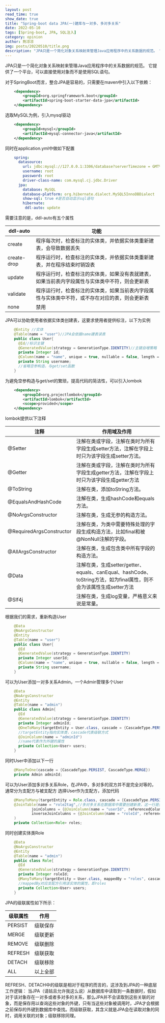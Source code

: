 ```yaml
---
layout: post
read_time: true
show_date: true
title: "Spring-boot data JPA(一)建库与一对多、多对多关系"
date: 2022-05-10
tags: [Spring-boot, JPA, SQL注入]
category: opinion
author: 荆凉凉
img: posts/20220510/title.png
description: "JPA只是一个简化对象关系映射来管理Java应用程序中的关系数据的规范。 它提供了一个平台，可以直接使用对象而不是使用SQL语句。"
---
```

JPA只是一个简化对象关系映射来管理Java应用程序中的关系数据的规范。 它提供了一个平台，可以直接使用对象而不是使用SQL语句。

对于SpringBoot而言，整合JPA是容易的，只需要在maven中引入以下依赖：
```xml
    <dependency>
        <groupId>org.springframework.boot</groupId>
        <artifactId>spring-boot-starter-data-jpa</artifactId>
    </dependency>
```
选取MySQL为例，引入mysql驱动
```xml
    <dependency>
        <groupId>mysql</groupId>
        <artifactId>mysql-connector-java</artifactId>
    </dependency>
```
同时在application.yml中做如下配置
```yaml
    spring:
      datasource:
        url: jdbc:mysql://127.0.0.1:3306/database?serverTimezone = GMT%2B8 & useUnicode=true #最后一项为使用utf-8编码
        username: root
        password: root
        driver-class-name: com.mysql.cj.jdbc.Driver
      jpa:
        database: MySQL
        database-platform: org.hibernate.dialect.MySQL5InnoDBDialect
        show-sql: true #是否自动显示sql语句
        hibernate:
         ddl-auto: update
```
需要注意的是，ddl-auto有五个属性

| ddl-auto    | 功能                                                         |
| ----------- | ------------------------------------------------------------ |
| create      | 程序每次时，检查标注的实体类，并依据实体类重新建表，会导致数据丢失 |
| create-drop | 程序运行时，检查标注的实体类，并依据实体类重新建表，并在程序结束时销毁表 |
| update      | 程序运行时，检查标注的实体类，如果没有表就建表，如果当前表内字段属性与实体类中不符，则会更新表 |
| validate    | 程序运行时，检查标注的实体类，如果当前表内字段属性与实体类中不符，或不存在对应的表，则会更新表 |
| none        | 禁用                                                         |

JPA可以协助使用者依据实体类创建表，这要求使用者提供标注，以下为实例
```java
    @Entity //实体
    @Table(name = "user")//JPA会依据name建表读表
    public class User{
      @Id//标识主键
      @GeneratedValue(strategy = GenerationType.IDENTITY)//主键自增策略
      private Integer id;
      @Column(name = "name", unique = true, nullable = false, length = 64)//name属性对应表中的属性，unique，nullable分别对应属性是否唯一，是否为空（默认为否），length则代表存储长度
      private String username;
      //省略空参构造，与get/set函数
    }
```
为避免空参构造与get/set的繁琐，提高代码的简洁性，可以引入lombok
```xml
    <dependency>
        <groupId>org.projectlombok</groupId>
        <artifactId>lombok</artifactId>
        <scope>provided</scope>
    </dependency>
```
lombok提供以下注释

| 注释                     | 作用域及作用                                                 |
| ------------------------ | ------------------------------------------------------------ |
| @Setter                  | 注解在类或字段，注解在类时为所有字段生成setter方法，注解在字段上时只为该字段生成setter方法。 |
| @Getter                  | 注解在类或字段，注解在类时为所有字段生成getter方法，注解在字段上时只为该字段生成getter方法 |
| @ToString                | 注解在类，添加toString方法。                                 |
| @EqualsAndHashCode       | 注解在类，生成hashCode和equals方法。                         |
| @NoArgsConstructor       | 注解在类，生成无参的构造方法。                               |
| @RequiredArgsConstructor | 注解在类，为类中需要特殊处理的字段生成构造方法，比如final和被@NonNull注解的字段。 |
| @AllArgsConstructor      | 注解在类，生成包含类中所有字段的构造方法。                   |
| @Data                    | 注解在类，生成setter/getter、equals、canEqual、hashCode、toString方法，如为final属性，则不会为该属性生成setter方法 |
| @Slf4j                   | 注解在类，生成log变量，严格意义来说是常量。 |

根据我们的需求，重新构造User
```java
    @Data
    @NoArgsConstructor
    @Entity
    @Table(name = "user")
    public class User{
      @Id
      @GeneratedValue(strategy = GenerationType.IDENTITY)
      private Integer userId;
      @Column(name = "name", unique = true, nullable = false, length = 64)
      private String username;
    }
```
可以为User添加一对多关系Admin，一个Admin管理多个User
```java
    @Data
    @NoArgsConstructor
    @Entity
    @Table(name = "admin")
    public class Admin{
      @Id
      @GeneratedValue(strategy = GenerationType.IDENTITY)
      private Integer adminId;
      @OneToMany(targetEntity = User.class, cascade = {CascadeType.PERSIST, CascadeType.MERGE})
      //targetEntity指向实体类，cascade代表级联方式
      @JoinColumn(name = "adminId")
      //name代表作为外键的属性
      private Collection<User> users;
    }
```
同时User中添加以下一行
```java
    @ManyToOne(cascade = {CascadeType.PERSIST, CascadeType.MERGE})
    private Admin adminId;
```
可以为User添加多对多关系Role，在JPA中，多对多的双方并不是完全对等的，通常分为支配方与被支配方
选择User作为支配方，添加代码
```java
    @ManyToMany(targetEntity = Role.class, cascade = {CascadeType.PERSIST, CascadeType.MERGE,CascadeType.REFRESH})
    @JoinTable(name = "role2tag",//多对多关系在数据库中需要创建新表，这一行是表名
            joinColumns = {@JoinColumn(name = "userId", referencedColumnName = "userId")},//两个属性分别支配方被引用的属性，以及改属性在role2tag表中的名称
            inverseJoinColumns = {@JoinColumn(name = "roleId", referencedColumnName = "roleId")}//两个属性分别被支配方被引用的属性，以及改属性在role2tag表中的名称
    )
    private Collection<Role> roles;
```
同时创建实体类Role
```java
    @Data
    @NoArgsConstructor
    @Entity
    @Table(name = "admin")
    public class Role{
      @Id
      @GeneratedValue(strategy = GenerationType.IDENTITY)
      private Integer roleId;
      @ManyToMany(targetEntity = User.class, mappedBy = "roles", cascade = {CascadeType.PERSIST, CascadeType.MERGE})
      //mappedBy对应支配方引用该实体的属性，即roles
      private Collection<User> users;
    }
```

JPA的级联属性如下所示：

| 级联属性 | 作用     |
| -------- | -------- |
| PERSIST  | 级联保存 |
| MERGE    | 级联更新 |
| REMOVE   | 级联删除 |
| REFRESH  | 级联获取 |
| DETACH   | 级联移除 |
| ALL     | 以上全部 |

REFRESH、DETACH中的级联是相对于程序的而言的，这涉及到JPA的一种底层工作逻辑：
当JPA（请姑且允许我这么说）从数据库中读取到一条数据时，假如对于该对象存在一对多或者多对多的关系，那么JPA并不会读取到这些关联的对象，而是保存用以查询这些对象的外键，只有当这些对象被调用时，JPA才会根据之前保存的外键到数据库中查找。而级联获取，其含义就是JPA会在读取对象的同时，调用关联的对象；级联移除同理。
